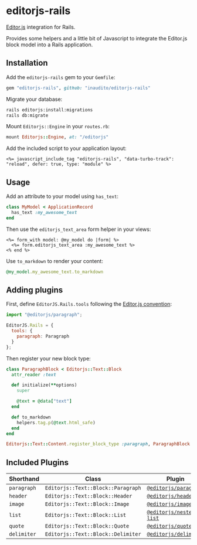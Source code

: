 # editorjs-rails

[Editor.js](https://editorjs.io/) integration for Rails.

Provides some helpers and a little bit of Javascript to integrate the Editor.js block model into a Rails application.

## Installation

Add the `editorjs-rails` gem to your `Gemfile`:

```ruby
gem "editorjs-rails", github: "inaudito/editorjs-rails"
```

Migrate your database:

```sh
rails editorjs:install:migrations
rails db:migrate
```

Mount `Editorjs::Engine` in your `routes.rb`:

```ruby
mount Editorjs::Engine, at: "/editorjs"
```

Add the included script to your application layout:

```erb
<%= javascript_include_tag "editorjs-rails", "data-turbo-track": "reload", defer: true, type: "module" %>
```

## Usage

Add an attribute to your model using `has_text`:

```ruby
class MyModel < ApplicationRecord
  has_text :my_awesome_text
end
```

Then use the `editorjs_text_area` form helper in your views:

```erb
<%= form_with model: @my_model do |form| %>
  <%= form.editorjs_text_area :my_awesome_text %>
<% end %>
```

Use `to_markdown` to render your content:

```ruby
@my_model.my_awesome_text.to_markdown
```

## Adding plugins

First, define `EditorJS.Rails.tools` following the [Editor.js convention](https://editorjs.io/configuration/):

```js
import "@editorjs/paragraph";

EditorJS.Rails = {
  tools: {
    paragraph: Paragraph
  }
};
```

Then register your new block type:

```ruby
class ParagraphBlock < Editorjs::Text::Block
  attr_reader :text

  def initialize(**options)
    super

    @text = @data["text"]
  end

  def to_markdown
    helpers.tag.p(@text.html_safe)
  end
end

Editorjs::Text::Content.register_block_type :paragraph, ParagraphBlock
```

## Included Plugins

| Shorthand | Class | Plugin |
|---|---|---|
| `paragraph` | `Editorjs::Text::Block::Paragraph` | [`@editorjs/paragraph`](https://github.com/editor-js/paragraph) |
| `header` | `Editorjs::Text::Block::Header` | [`@editorjs/header`](https://github.com/editor-js/header) |
| `image` | `Editorjs::Text::Block::Image` | [`@editorjs/image`](https://github.com/editor-js/image) |
| `list` | `Editorjs::Text::Block::List` | [`@editorjs/nested-list`](https://github.com/editor-js/nested-list) |
| `quote` | `Editorjs::Text::Block::Quote` | [`@editorjs/quote`](https://github.com/editor-js/quote) |
| `delimiter` | `Editorjs::Text::Block::Delimiter` | [`@editorjs/delimiter`](https://github.com/editor-js/delimiter) |

